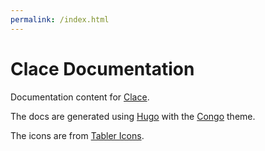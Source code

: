 ```yaml
---
permalink: /index.html
---
```


# Clace Documentation

Documentation content for [Clace](https://clace.io).

The docs are generated using [Hugo](https://gohugo.io/) with the [Congo](https://jpanther.github.io/congo/) theme.

The icons are from [Tabler Icons](https://tabler-icons.io/).
